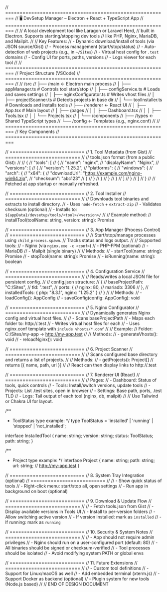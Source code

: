 // =========================================================
// 🖥️ DevSetup Manager – Electron + React + TypeScript App
// =========================================================
//
// A local development tool like Laragon or Laravel Herd,
// built in Electron. Supports starting/stopping dev tools
// like PHP, Nginx, MariaDB, and Mailpit.
// 
// Key Features:
// - Dynamic download/install of tools (via JSON source/Gist)
// - Process management (start/stop/status)
// - Auto-detection of web projects (e.g., in `~/Sites`)
// - Virtual host config for `.test` domains
// - Config UI for ports, paths, versions
// - Logs viewer for each tool
//
// =========================================================
// Project Structure (VSCode)
// =========================================================
//
// /src
// ├── /main             ← Electron main process
// │   ├── appManager.ts         # Controls tool start/stop
// │   ├── configService.ts      # Loads and saves settings
// │   ├── nginxConfigurator.ts  # Writes vhost files
// │   ├── projectScanner.ts     # Detects projects in base dir
// │   └── toolInstaller.ts      # Downloads and installs tools
// ├── /renderer         ← React UI
// │   ├── App.tsx               # Main layout
// │   ├── /pages
// │   │   ├── Dashboard.tsx
// │   │   ├── Tools.tsx
// │   │   └── Projects.tsx
// │   └── /components
// ├── /types            ← Shared TypeScript types
// └── /config           ← Templates (e.g., nginx.conf)
//
// =========================================================
// Key Components
// =========================================================

// ==========================
// 1. Tool Metadata (from Gist)
// ==========================
//
// tools.json format (from a public Gist):
//
// {
//   "tools": [
//     {
//       "name": "nginx",
//       "displayName": "Nginx",
//       "versions": [
//         {
//           "version": "1.25.2",
//           "platforms": {
//             "windows": {
//               "arch": {
//                 "x64": {
//                   "downloadUrl": "https://example.com/nginx-win64.zip",
//                   "checksum": "abc123"
//                 }
//               }
//             }
//           }
//         }
//       ]
//     }
//   ]
// }
//
// Fetched at app startup or manually refreshed.


// ==========================
// 2. Tool Installer
// ==========================
//
// Downloads tool binaries and extracts to install directory.
// - Uses `node-fetch` + `extract-zip`
// - Validates checksum (optional)
// - Installs to: `${appData}/devsetup/tools/<tool>/<version>/`
//
// Example method:
// installTool(toolName: string, version: string): Promise<void>


// ==========================
// 3. App Manager (Process Control)
// ==========================
//
// Start/stop/manage processes using `child_process.spawn`.
// Tracks status and logs output.
//
// Supported tools:
// - Nginx (via `nginx.exe -c <conf>`) 
// - PHP-FPM (optional)
// - MariaDB
// - Mailpit (single binary)
// 
// Methods:
// - startTool(name: string): Promise<void>
// - stopTool(name: string): Promise<void>
// - isRunning(name: string): boolean


// ==========================
// 4. Configuration Service
// ==========================
//
// Reads/writes a local JSON file for persistent config.
//
// config.json structure:
// {
//   baseProjectPath: "C:/Sites",
//   tld: ".test",
//   ports: {
//     nginx: 80,
//     mariadb: 3306
//   },
//   installedTools: { php: "8.3.1", nginx: "1.25.2" }
// }
//
// Methods:
// - loadConfig(): AppConfig
// - saveConfig(config: AppConfig): void


// ==========================
// 5. Nginx Configurator
// ==========================
//
// Dynamically generates Nginx config and virtual host files.
//
// - Scans baseProjectPath
// - Maps each folder to: http://<folder>.test
// - Writes virtual host files for each
// - Uses nginx.conf template with `include vhosts/*.conf`
//
// Example:
// Folder: C:/Sites/my-app → http://my-app.test
//
// Methods:
// - generateVhosts(): void
// - reloadNginx(): void


// ==========================
// 6. Project Scanner
// ==========================
//
// Scans configured base directory and returns a list of projects.
//
// Methods:
// - getProjects(): Project[] // returns [{ name, path, url }]
//
// React can then display links to http://<name>.test


// ==========================
// 7. Renderer UI (React)
// ==========================
//
// Pages:
// - Dashboard: Status of tools, quick controls
// - Tools: Install/switch versions, update tools
// - Projects: List .test sites, open in browser
// - Settings: Base path, ports, .test TLD
// - Logs: Tail output of each tool (nginx, db, mailpit)
//
// Use Tailwind or Chakra UI for layout.


/**
 * ToolStatus type example:
 */
type ToolStatus = 'installed' | 'running' | 'stopped' | 'not_installed';

interface InstalledTool {
  name: string;
  version: string;
  status: ToolStatus;
  path: string;
}

/**
 * Project type example:
 */
interface Project {
  name: string;
  path: string;
  url: string; // http://my-app.test
}


// ==========================
// 8. System Tray Integration (optional)
// ==========================
//
// - Show quick status of tools
// - Right-click menu: start/stop all, open settings
// - Run app in background on boot (optional)


// ==========================
// 9. Download & Update Flow
// ==========================
//
// - Fetch tools.json from Gist
// - Display available versions in Tools UI
// - Install to per-version folders
// - Allow switching active version
// - If version installed: mark as `installed`
// - If running: mark as `running`


// ==========================
// 10. Security & System Notes
// ==========================
//
// - App should not require admin privileges
// - Nginx should run on a user-configured port (default: 80)
// - All binaries should be signed or checksum-verified
// - Tool processes should be isolated
// - Avoid modifying system PATH or global envs


// ==========================
// 11. Future Extensions
// ==========================
//
// - Custom tool definitions
// - Support for Linux/macOS as well
// - Add embedded terminal (xterm.js)
// - Support Docker as backend (optional)
// - Plugin system for new tools (Node.js based)
//
// END OF DESIGN DOCUMENT
